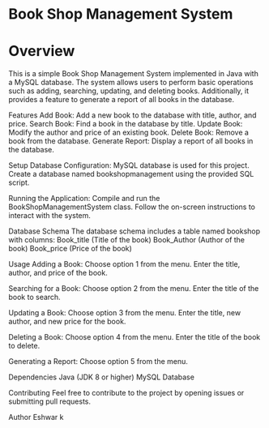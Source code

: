 # Book Shop Management System

# Overview
This is a simple Book Shop Management System implemented in Java with a MySQL database. The system allows users to perform basic operations such as adding, searching, updating, and deleting books. Additionally, it provides a feature to generate a report of all books in the database.

Features
Add Book: Add a new book to the database with title, author, and price.
Search Book: Find a book in the database by title.
Update Book: Modify the author and price of an existing book.
Delete Book: Remove a book from the database.
Generate Report: Display a report of all books in the database.

Setup
Database Configuration:
MySQL database is used for this project.<br>
Create a database named bookshopmanagement using the provided SQL script.

Running the Application:
Compile and run the BookShopManagementSystem class.
Follow the on-screen instructions to interact with the system.

Database Schema
The database schema includes a table named bookshop with columns:
Book_title (Title of the book)
Book_Author (Author of the book)
Book_price (Price of the book)

Usage
Adding a Book:
Choose option 1 from the menu.
Enter the title, author, and price of the book.

Searching for a Book:
Choose option 2 from the menu.
Enter the title of the book to search.

Updating a Book:
Choose option 3 from the menu.
Enter the title, new author, and new price for the book.

Deleting a Book:
Choose option 4 from the menu.
Enter the title of the book to delete.

Generating a Report:
Choose option 5 from the menu.

Dependencies
Java (JDK 8 or higher)
MySQL Database

Contributing
Feel free to contribute to the project by opening issues or submitting pull requests.

Author
Eshwar k
